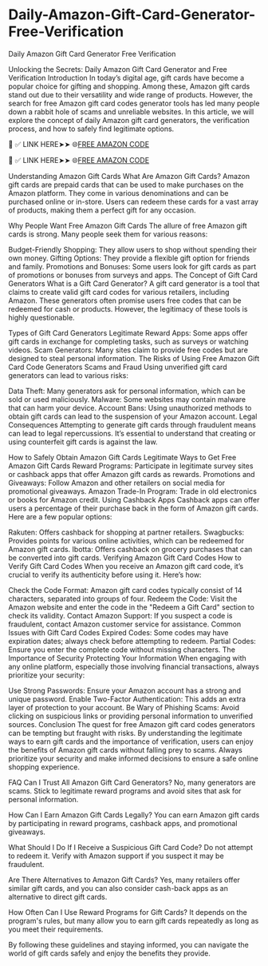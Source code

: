 # Daily-Amazon-Gift-Card-Generator-Free-Verification
Daily Amazon Gift Card Generator Free Verification

Unlocking the Secrets: Daily Amazon Gift Card Generator and Free Verification
Introduction
In today’s digital age, gift cards have become a popular choice for gifting and shopping. Among these, Amazon gift cards stand out due to their versatility and wide range of products. However, the search for free Amazon gift card codes generator tools has led many people down a rabbit hole of scams and unreliable websites. In this article, we will explore the concept of daily Amazon gift card generators, the verification process, and how to safely find legitimate options.


📌 ✅ LINK HERE➤➤ 🌐[FREE AMAZON CODE](https://tinyurl.com/5fcf7xtz)

📌 ✅ LINK HERE➤➤ 🌐[FREE AMAZON CODE](https://tinyurl.com/5fcf7xtz)


Understanding Amazon Gift Cards
What Are Amazon Gift Cards?
Amazon gift cards are prepaid cards that can be used to make purchases on the Amazon platform. They come in various denominations and can be purchased online or in-store. Users can redeem these cards for a vast array of products, making them a perfect gift for any occasion.

Why People Want Free Amazon Gift Cards
The allure of free Amazon gift cards is strong. Many people seek them for various reasons:

Budget-Friendly Shopping: They allow users to shop without spending their own money.
Gifting Options: They provide a flexible gift option for friends and family.
Promotions and Bonuses: Some users look for gift cards as part of promotions or bonuses from surveys and apps.
The Concept of Gift Card Generators
What is a Gift Card Generator?
A gift card generator is a tool that claims to create valid gift card codes for various retailers, including Amazon. These generators often promise users free codes that can be redeemed for cash or products. However, the legitimacy of these tools is highly questionable.

Types of Gift Card Generators
Legitimate Reward Apps: Some apps offer gift cards in exchange for completing tasks, such as surveys or watching videos.
Scam Generators: Many sites claim to provide free codes but are designed to steal personal information.
The Risks of Using Free Amazon Gift Card Code Generators
Scams and Fraud
Using unverified gift card generators can lead to various risks:

Data Theft: Many generators ask for personal information, which can be sold or used maliciously.
Malware: Some websites may contain malware that can harm your device.
Account Bans: Using unauthorized methods to obtain gift cards can lead to the suspension of your Amazon account.
Legal Consequences
Attempting to generate gift cards through fraudulent means can lead to legal repercussions. It’s essential to understand that creating or using counterfeit gift cards is against the law.

How to Safely Obtain Amazon Gift Cards
Legitimate Ways to Get Free Amazon Gift Cards
Reward Programs: Participate in legitimate survey sites or cashback apps that offer Amazon gift cards as rewards.
Promotions and Giveaways: Follow Amazon and other retailers on social media for promotional giveaways.
Amazon Trade-In Program: Trade in old electronics or books for Amazon credit.
Using Cashback Apps
Cashback apps can offer users a percentage of their purchase back in the form of Amazon gift cards. Here are a few popular options:

Rakuten: Offers cashback for shopping at partner retailers.
Swagbucks: Provides points for various online activities, which can be redeemed for Amazon gift cards.
Ibotta: Offers cashback on grocery purchases that can be converted into gift cards.
Verifying Amazon Gift Card Codes
How to Verify Gift Card Codes
When you receive an Amazon gift card code, it’s crucial to verify its authenticity before using it. Here’s how:

Check the Code Format: Amazon gift card codes typically consist of 14 characters, separated into groups of four.
Redeem the Code: Visit the Amazon website and enter the code in the "Redeem a Gift Card" section to check its validity.
Contact Amazon Support: If you suspect a code is fraudulent, contact Amazon customer service for assistance.
Common Issues with Gift Card Codes
Expired Codes: Some codes may have expiration dates; always check before attempting to redeem.
Partial Codes: Ensure you enter the complete code without missing characters.
The Importance of Security
Protecting Your Information
When engaging with any online platform, especially those involving financial transactions, always prioritize your security:

Use Strong Passwords: Ensure your Amazon account has a strong and unique password.
Enable Two-Factor Authentication: This adds an extra layer of protection to your account.
Be Wary of Phishing Scams: Avoid clicking on suspicious links or providing personal information to unverified sources.
Conclusion
The quest for free Amazon gift card codes generators can be tempting but fraught with risks. By understanding the legitimate ways to earn gift cards and the importance of verification, users can enjoy the benefits of Amazon gift cards without falling prey to scams. Always prioritize your security and make informed decisions to ensure a safe online shopping experience.

FAQ
Can I Trust All Amazon Gift Card Generators?
No, many generators are scams. Stick to legitimate reward programs and avoid sites that ask for personal information.

How Can I Earn Amazon Gift Cards Legally?
You can earn Amazon gift cards by participating in reward programs, cashback apps, and promotional giveaways.

What Should I Do If I Receive a Suspicious Gift Card Code?
Do not attempt to redeem it. Verify with Amazon support if you suspect it may be fraudulent.

Are There Alternatives to Amazon Gift Cards?
Yes, many retailers offer similar gift cards, and you can also consider cash-back apps as an alternative to direct gift cards.

How Often Can I Use Reward Programs for Gift Cards?
It depends on the program's rules, but many allow you to earn gift cards repeatedly as long as you meet their requirements.

By following these guidelines and staying informed, you can navigate the world of gift cards safely and enjoy the benefits they provide.
